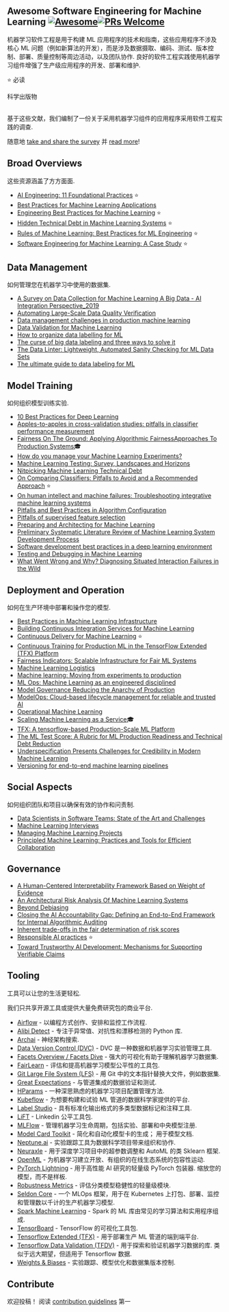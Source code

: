 <div class="github-widget" data-repo="SE-ML/awesome-seml"></div>

## Awesome Software Engineering for Machine Learning [![Awesome](https://awesome.re/badge-flat2.svg)](https://awesome.re)[![PRs Welcome](https://img.shields.io/badge/PRs-welcome-brightgreen.svg?style=flat-square)](https://github.com/SE-ML/awesome-seml/blob/master/contributing.md)

机器学习软件工程是用于构建 ML 应用程序的技术和指南，这些应用程序不涉及核心 ML 问题（例如新算法的开发），而是涉及数据摄取、编码、测试、版本控制、部署、质量控制等周边活动，以及团队协作.
良好的软件工程实践使用机器学习组件增强了生产级应用程序的开发、部署和维护.

⭐ 必读

 科学出版物


<br>
基于这些文献，我们编制了一份关于采用机器学习组件的应用程序采用软件工程实践的调查.


随意地 [take and share the survey](https://se-ml.github.io/survey) 并 [read more](https://se-ml.github.io/practices)!





## Broad Overviews

这些资源涵盖了方方面面.
- [AI Engineering: 11 Foundational Practices](https://resources.sei.cmu.edu/asset_files/WhitePaper/2019_019_001_634648.pdf) ⭐
- [Best Practices for Machine Learning Applications](https://pdfs.semanticscholar.org/2869/6212a4a204783e9dd3953f06e103c02c6972.pdf)
- [Engineering Best Practices for Machine Learning](https://se-ml.github.io/practices/) ⭐
- [Hidden Technical Debt in Machine Learning Systems](https://papers.nips.cc/paper/5656-hidden-technical-debt-in-machine-learning-systems.pdf) ⭐
- [Rules of Machine Learning: Best Practices for ML Engineering](https://developers.google.com/machine-learning/guides/rules-of-ml) ⭐
- [Software Engineering for Machine Learning: A Case Study](https://www.microsoft.com/en-us/research/publication/software-engineering-for-machine-learning-a-case-study/) ⭐


## Data Management

如何管理您在机器学习中使用的数据集.

- [A Survey on Data Collection for Machine Learning A Big Data - AI Integration Perspective_2019](https://deepai.org/publication/a-survey-on-data-collection-for-machine-learning-a-big-data-ai-integration-perspective) 
- [Automating Large-Scale Data Quality Verification](http://www.vldb.org/pvldb/vol11/p1781-schelter.pdf) 
- [Data management challenges in production machine learning](https://static.googleusercontent.com/media/research.google.com/en//pubs/archive/46178.pdf)
- [Data Validation for Machine Learning](https://mlsys.org/Conferences/2019/doc/2019/167.pdf) 
- [How to organize data labelling for ML](https://www.altexsoft.com/blognp/datascience/how-to-organize-data-labeling-for-machine-learning-approaches-and-tools/)
- [The curse of big data labeling and three ways to solve it](https://aws.amazon.com/blogs/apn/the-curse-of-big-data-labeling-and-three-ways-to-solve-it/)
- [The Data Linter: Lightweight, Automated Sanity Checking for ML Data Sets](http://learningsys.org/nips17/assets/papers/paper_19.pdf) 
- [The ultimate guide to data labeling for ML](https://www.cloudfactory.com/data-labeling-guide)


## Model Training

如何组织模型训练实验.

- [10 Best Practices for Deep Learning](https://nanonets.com/blog/10-best-practices-deep-learning/#track-model-experiments)
- [Apples-to-apples in cross-validation studies: pitfalls in classifier performance measurement](https://dl.acm.org/doi/abs/10.1145/1882471.1882479) 
- [Fairness On The Ground: Applying Algorithmic FairnessApproaches To Production Systems](https://scontent-amt2-1.xx.fbcdn.net/v/t39.8562-6/159714417_1180893265647073_4215201353052552221_n.pdf?_nc_cat=111&ccb=1-3&_nc_sid=ae5e01&_nc_ohc=6WFnNMmyp68AX95bRHk&_nc_ht=scontent-amt2-1.xx&oh=7a548f822e659b7bb2f58a511c30ee19&oe=606F33AD)🎓
- [How do you manage your Machine Learning Experiments?](https://medium.com/@hadyelsahar/how-do-you-manage-your-machine-learning-experiments-ab87508348ac)
- [Machine Learning Testing: Survey, Landscapes and Horizons](https://arxiv.org/pdf/1906.10742.pdf) 
- [Nitpicking Machine Learning Technical Debt](https://matthewmcateer.me/blog/machine-learning-technical-debt/)
- [On Comparing Classifiers: Pitfalls to Avoid and a Recommended Approach](https://link.springer.com/article/10.1023/A:1009752403260) ⭐
- [On human intellect and machine failures: Troubleshooting integrative machine learning systems](https://arxiv.org/pdf/1611.08309.pdf) 
- [Pitfalls and Best Practices in Algorithm Configuration](https://www.jair.org/index.php/jair/article/download/11420/26488/) 
- [Pitfalls of supervised feature selection](https://academic.oup.com/bioinformatics/article/26/3/440/213774) 
- [Preparing and Architecting for Machine Learning](https://www.gartner.com/en/documents/3889770/preparing-and-architecting-for-machine-learning-2018-upd)
- [Preliminary Systematic Literature Review of Machine Learning System Development Process](https://arxiv.org/abs/1910.05528) 
- [Software development best practices in a deep learning environment](https://towardsdatascience.com/software-development-best-practices-in-a-deep-learning-environment-a1769e9859b1)
- [Testing and Debugging in Machine Learning](https://developers.google.com/machine-learning/testing-debugging)
- [What Went Wrong and Why? Diagnosing Situated Interaction Failures in the Wild](https://www.microsoft.com/en-us/research/publication/what-went-wrong-and-why-diagnosing-situated-interaction-failures-in-the-wild/) 


## Deployment and Operation

如何在生产环境中部署和操作您的模型.

- [Best Practices in Machine Learning Infrastructure](https://algorithmia.com/blog/best-practices-in-machine-learning-infrastructure)
- [Building Continuous Integration Services for Machine Learning](http://pages.cs.wisc.edu/~wentaowu/papers/kdd20-ci-for-ml.pdf) 
- [Continuous Delivery for Machine Learning](https://martinfowler.com/articles/cd4ml.html) ⭐
- [Continuous Training for Production ML in the TensorFlow Extended (TFX) Platform](https://www.usenix.org/system/files/opml19papers-baylor.pdf) 
- [Fairness Indicators: Scalable Infrastructure for Fair ML Systems](https://ai.googleblog.com/2019/12/fairness-indicators-scalable.html) 
- [Machine Learning Logistics](https://mapr.com/ebook/machine-learning-logistics/)
- [Machine learning: Moving from experiments to production](https://blog.codecentric.de/en/2019/03/machine-learning-experiments-production/)
- [ML Ops: Machine Learning as an engineered disciplined](https://towardsdatascience.com/ml-ops-machine-learning-as-an-engineering-discipline-b86ca4874a3f)
- [Model Governance Reducing the Anarchy of Production](https://www.usenix.org/conference/atc18/presentation/sridhar) 
- [ModelOps: Cloud-based lifecycle management for reliable and trusted AI](http://hummer.io/docs/2019-ic2e-modelops.pdf)
- [Operational Machine Learning](https://www.kdnuggets.com/2018/04/operational-machine-learning-successful-mlops.html)
- [Scaling Machine Learning as a Service](http://proceedings.mlr.press/v67/li17a/li17a.pdf)🎓
- [TFX: A tensorflow-based Production-Scale ML Platform](https://dl.acm.org/doi/pdf/10.1145/3097983.3098021?download=true) 
- [The ML Test Score: A Rubric for ML Production Readiness and Technical Debt Reduction](https://research.google/pubs/pub46555/) 
- [Underspecification Presents Challenges for Credibility in Modern Machine Learning](https://arxiv.org/abs/2011.03395) 
- [Versioning for end-to-end machine learning pipelines](https://doi.org/10.1145/3076246.3076248) 



## Social Aspects

如何组织团队和项目以确保有效的协作和问责制.

- [Data Scientists in Software Teams: State of the Art and Challenges](http://web.cs.ucla.edu/~miryung/Publications/tse2017-datascientists.pdf) 
- [Machine Learning Interviews](https://github.com/chiphuyen/machine-learning-systems-design/blob/master/build/build1/consolidated.pdf)
- [Managing Machine Learning Projects](https://d1.awsstatic.com/whitepapers/aws-managing-ml-projects.pdf)
- [Principled Machine Learning: Practices and Tools for Efficient Collaboration](https://dev.to/robogeek/principled-machine-learning-4eho)


## Governance
- [A Human-Centered Interpretability Framework Based on Weight of Evidence](https://arxiv.org/pdf/2104.13299.pdf) 
- [An Architectural Risk Analysis Of Machine Learning Systems](https://berryvilleiml.com/docs/ara.pdf) 
- [Beyond Debiasing](https://complexdiscovery.com/wp-content/uploads/2021/09/EDRi-Beyond-Debiasing-Report.pdf)
- [Closing the AI Accountability Gap: Defining an End-to-End Framework for Internal Algorithmic Auditing](https://dl.acm.org/doi/pdf/10.1145/3351095.3372873) 
- [Inherent trade-offs in the fair determination of risk scores](https://arxiv.org/abs/1609.05807) 
- [Responsible AI practices](https://ai.google/responsibilities/responsible-ai-practices/) ⭐
- [Toward Trustworthy AI Development: Mechanisms for Supporting Verifiable Claims](https://arxiv.org/abs/2004.07213)

## Tooling

工具可以让您的生活更轻松.

我们只共享开源工具或提供大量免费研究包的商业平台.

- [Airflow](https://airflow.apache.org/) - 以编程方式创作、安排和监控工作流程.
- [Alibi Detect](https://github.com/SeldonIO/alibi-detect) - 专注于异常值、对抗性和漂移检测的 Python 库.
- [Archai](https://github.com/microsoft/archai) - 神经架构搜索.
- [Data Version Control (DVC)](https://dvc.org/) - DVC 是一种数据和机器学习实验管理工具.
- [Facets Overview / Facets Dive](https://pair-code.github.io/facets/) - 强大的可视化有助于理解机器学习数据集.
- [FairLearn](https://fairlearn.github.io/) - 评估和提高机器学习模型公平性的工具包.
- [Git Large File System (LFS)](https://git-lfs.github.com/) - 用 Git 中的文本指针替换大文件，例如数据集.
- [Great Expectations](https://github.com/great-expectations/great_expectations) - 与管道集成的数据验证和测试.
- [HParams](https://github.com/PetrochukM/HParams) - 一种深思熟虑的机器学习项目配置管理方法.
- [Kubeflow](https://www.kubeflow.org/) - 为想要构建和试验 ML 管道的数据科学家提供的平台.
- [Label Studio](https://github.com/heartexlabs/label-studio) - 具有标准化输出格式的多类型数据标记和注释工具.
- [LiFT](https://github.com/linkedin/LiFT) - Linkedin 公平工具包.
- [MLFlow](https://mlflow.org/) - 管理机器学习生命周期，包括实验、部署和中央模型注册.
- [Model Card Toolkit](https://github.com/tensorflow/model-card-toolkit)  - 简化和自动化模型卡的生成； 用于模型文档.
- [Neptune.ai](https://neptune.ai/) - 实验跟踪工具为数据科学项目带来组织和协作.
- [Neuraxle](https://github.com/Neuraxio/Neuraxle) - 用于深度学习项目中的超参数调整和 AutoML 的类 Sklearn 框架.
- [OpenML](https://www.openml.org) - 为机器学习建立开放、有组织的在线生态系统的包容性运动.
- [PyTorch Lightning](https://github.com/PyTorchLightning/pytorch-lightning)  - 用于高性能 AI 研究的轻量级 PyTorch 包装器. 缩放您的模型，而不是样板.
- [Robustness Metrics](https://github.com/google-research/robustness_metrics) - 评估分类模型稳健性的轻量级模块.
- [Seldon Core](https://github.com/SeldonIO/seldon-core) - 一个 MLOps 框架，用于在 Kubernetes 上打包、部署、监控和管理数以千计的生产机器学习模型.
- [Spark Machine Learning](https://spark.apache.org/mllib/) - Spark 的 ML 库由常见的学习算法和实用程序组成.
- [TensorBoard](https://www.tensorflow.org/tensorboard/) - TensorFlow 的可视化工具包.
- [Tensorflow Extended (TFX)](https://www.tensorflow.org/tfx/) - 用于部署生产 ML 管道的端到端平台.
- [Tensorflow Data Validation (TFDV)](https://github.com/tensorflow/data-validation)  - 用于探索和验证机器学习数据的库. 类似于远大期望，但适用于 Tensorflow 数据.
- [Weights & Biases](https://www.wandb.com/) - 实验跟踪、模型优化和数据集版本控制.


## Contribute

欢迎投稿！ 阅读 [contribution guidelines](https://github.com/SE-ML/awesome-seml/blob/master/contributing.md) 第一
